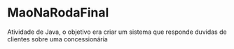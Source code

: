 # MaoNaRodaFinal
Atividade de Java, o objetivo era criar um sistema que responde duvidas de clientes sobre uma concessionária 
